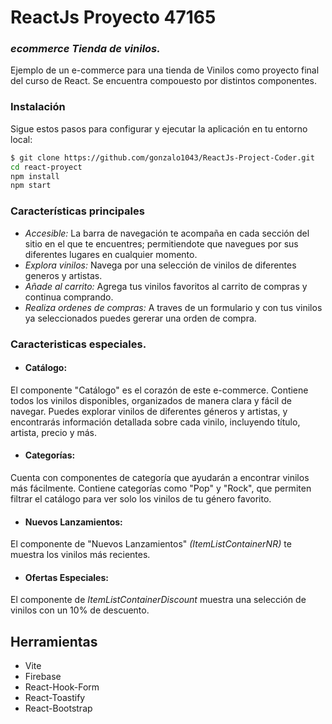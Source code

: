 # ReactJs Proyecto 47165
### _ecommerce Tienda de vinilos._

Ejemplo de un e-commerce para una tienda de Vinilos como proyecto final del curso de React.
Se encuentra compouesto por distintos componentes. 

### Instalación
Sigue estos pasos para configurar y ejecutar la aplicación en tu entorno local:

```sh
$ git clone https://github.com/gonzalo1043/ReactJs-Project-Coder.git
cd react-proyect
npm install
npm start
```

### Características principales
- _Accesible:_ La barra de navegación te acompaña en cada sección del sitio en el que te encuentres; permitiendote que navegues por sus diferentes lugares en cualquier momento.
- _Explora vinilos:_ Navega por una selección de vinilos de diferentes generos y artistas.
- _Añade al carrito:_ Agrega tus vinilos favoritos al carrito de compras y continua comprando.
- _Realiza ordenes de compras:_ A traves de un formulario y con tus vinilos ya seleccionados puedes gererar una orden de compra. 

### Caracteristicas especiales.
- #### Catálogo: 
El componente "Catálogo" es el corazón de este e-commerce. Contiene todos los vinilos disponibles, organizados de manera clara y fácil de navegar. Puedes explorar vinilos de diferentes géneros y artistas, y encontrarás información detallada sobre cada vinilo, incluyendo título, artista, precio y más.
- #### Categorías:
Cuenta con componentes de categoría que ayudarán a encontrar vinilos más fácilmente. Contiene categorías como "Pop" y "Rock", que permiten filtrar el catálogo para ver solo los vinilos de tu género favorito.
- #### Nuevos Lanzamientos:
El componente de "Nuevos Lanzamientos" _(ItemListContainerNR)_ te muestra los vinilos más recientes.
- #### Ofertas Especiales:
El componente de _ItemListContainerDiscount_ muestra una selección de vinilos con un 10% de descuento.

## Herramientas
- Vite
- Firebase
- React-Hook-Form
- React-Toastify
- React-Bootstrap
